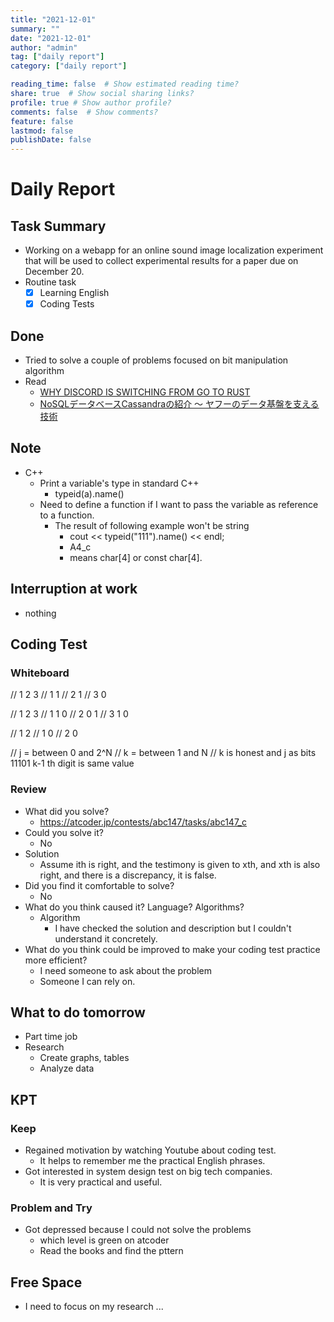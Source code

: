 ```yaml
---
title: "2021-12-01"
summary: ""
date: "2021-12-01"
author: "admin"
tag: ["daily report"]
category: ["daily report"]

reading_time: false  # Show estimated reading time?
share: true  # Show social sharing links?
profile: true # Show author profile?
comments: false  # Show comments?
feature: false
lastmod: false
publishDate: false
---
```


# Daily Report

## Task Summary

- Working on a webapp for an online sound image localization experiment that will be used to collect experimental results for a paper due on December 20.
- Routine task
  - [x] Learning English
  - [x] Coding Tests

## Done

- Tried to solve a couple of problems focused on bit manipulation algorithm
- Read
  - [WHY DISCORD IS SWITCHING FROM GO TO RUST](https://discord.com/blog/why-discord-is-switching-from-go-to-rust)
  - [NoSQLデータベースCassandraの紹介 〜 ヤフーのデータ基盤を支える技術](https://techblog.yahoo.co.jp/entry/20200129803067/)
  

## Note

- C++
    - Print a variable's type in standard C++
      - typeid(a).name() 
    - Need to define a function if I want to pass the variable as reference to a function.
      - The result of following example won't be string
        - cout << typeid("111").name() << endl;
        - A4_c
        - means char[4] or const char[4].

## Interruption at work

- nothing

## Coding Test


### Whiteboard

//   1 2 3
// 1   1
// 2 1
// 3   0

//   1 2 3
// 1   1 0
// 2 0   1
// 3 1 0

//   1 2
// 1   0
// 2 0


// j = between 0 and 2^N
// k = between 1 and N
// k is honest and j as bits 11101 k-1 th digit is same value 
    
### Review

- What did you solve?
  - https://atcoder.jp/contests/abc147/tasks/abc147_c
- Could you solve it?
  - No
- Solution
  - Assume ith is right, and the testimony is given to xth, and xth is also right, and there is a discrepancy, it is false.
- Did you find it comfortable to solve?
  - No
- What do you think caused it? Language? Algorithms?
  - Algorithm
    - I have checked the solution and description but I couldn't understand it concretely.
- What do you think could be improved to make your coding test practice more efficient?
  - I need someone to ask about the problem
  - Someone I can rely on.


## What to do tomorrow

- Part time job
- Research
  - Create graphs, tables
  - Analyze data

## KPT

### Keep

- Regained motivation by watching Youtube about coding test.
  - It helps to remember me the practical English phrases.
- Got interested in system design test on big tech companies.
  - It is very practical and useful.

### Problem and Try

- Got depressed because I could not solve the problems
  - which level is green on atcoder
  - Read the books and find the pttern

## Free Space

- I need to focus on my research ...

